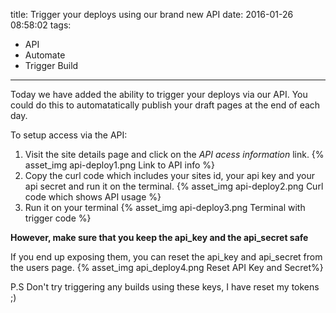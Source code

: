 title: Trigger your deploys using our brand new API
date: 2016-01-26 08:58:02
tags:
- API
- Automate
- Trigger Build
---

Today we have added the ability to trigger your deploys via our API.
You could do this to automatatically publish your draft pages at the end of each day.

To setup access via the API:

  1. Visit the site details page and click on the *API acess information* link.
      {% asset_img api-deploy1.png Link to API info %}
  2. Copy the curl code which includes your sites id, your api key and your api secret and run it on the terminal.
      {% asset_img api-deploy2.png Curl code which shows API usage %}
  3. Run it on your terminal
      {% asset_img api-deploy3.png Terminal with trigger code %}

**However, make sure that you keep the api_key and the api_secret safe**

If you end up exposing them, you can reset the api_key and api_secret from the users page.
      {% asset_img api_deploy4.png Reset API Key and Secret%}

P.S Don't try triggering any builds using these keys, I have reset my tokens ;)
